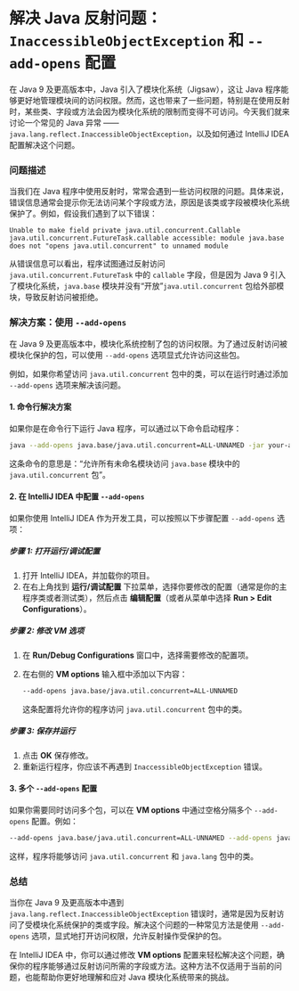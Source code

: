 # 解决 Java 反射问题：`InaccessibleObjectException` 和 `--add-opens` 配置

在 Java 9 及更高版本中，Java 引入了模块化系统（Jigsaw），这让 Java 程序能够更好地管理模块间的访问权限。然而，这也带来了一些问题，特别是在使用反射时，某些类、字段或方法会因为模块化系统的限制而变得不可访问。今天我们就来讨论一个常见的 Java 异常 —— `java.lang.reflect.InaccessibleObjectException`，以及如何通过 IntelliJ IDEA 配置解决这个问题。
<!-- more -->
### 问题描述

当我们在 Java 程序中使用反射时，常常会遇到一些访问权限的问题。具体来说，错误信息通常会提示你无法访问某个字段或方法，原因是该类或字段被模块化系统保护了。例如，假设我们遇到了以下错误：

```
Unable to make field private java.util.concurrent.Callable java.util.concurrent.FutureTask.callable accessible: module java.base does not "opens java.util.concurrent" to unnamed module
```

从错误信息可以看出，程序试图通过反射访问 `java.util.concurrent.FutureTask` 中的 `callable` 字段，但是因为 Java 9 引入了模块化系统，`java.base` 模块并没有“开放”`java.util.concurrent` 包给外部模块，导致反射访问被拒绝。

### 解决方案：使用 `--add-opens`

在 Java 9 及更高版本中，模块化系统控制了包的访问权限。为了通过反射访问被模块化保护的包，可以使用 `--add-opens` 选项显式允许访问这些包。

例如，如果你希望访问 `java.util.concurrent` 包中的类，可以在运行时通过添加 `--add-opens` 选项来解决该问题。

#### 1. 命令行解决方案

如果你是在命令行下运行 Java 程序，可以通过以下命令启动程序：

```bash
java --add-opens java.base/java.util.concurrent=ALL-UNNAMED -jar your-application.jar
```

这条命令的意思是：“允许所有未命名模块访问 `java.base` 模块中的 `java.util.concurrent` 包”。

#### 2. 在 IntelliJ IDEA 中配置 `--add-opens`

如果你使用 IntelliJ IDEA 作为开发工具，可以按照以下步骤配置 `--add-opens` 选项：

##### 步骤 1: 打开运行/调试配置

1. 打开 IntelliJ IDEA，并加载你的项目。
2. 在右上角找到 **运行/调试配置** 下拉菜单，选择你要修改的配置（通常是你的主程序类或者测试类），然后点击 **编辑配置**（或者从菜单中选择 **Run > Edit Configurations**）。

##### 步骤 2: 修改 VM 选项

1. 在 **Run/Debug Configurations** 窗口中，选择需要修改的配置项。
2. 在右侧的 **VM options** 输入框中添加以下内容：

   ```bash
   --add-opens java.base/java.util.concurrent=ALL-UNNAMED
   ```

   这条配置将允许你的程序访问 `java.util.concurrent` 包中的类。

##### 步骤 3: 保存并运行

1. 点击 **OK** 保存修改。
2. 重新运行程序，你应该不再遇到 `InaccessibleObjectException` 错误。

#### 3. 多个 `--add-opens` 配置

如果你需要同时访问多个包，可以在 **VM options** 中通过空格分隔多个 `--add-opens` 配置。例如：

```bash
--add-opens java.base/java.util.concurrent=ALL-UNNAMED --add-opens java.base/java.lang=ALL-UNNAMED
```

这样，程序将能够访问 `java.util.concurrent` 和 `java.lang` 包中的类。

### 总结

当你在 Java 9 及更高版本中遇到 `java.lang.reflect.InaccessibleObjectException` 错误时，通常是因为反射访问了受模块化系统保护的类或字段。解决这个问题的一种常见方法是使用 `--add-opens` 选项，显式地打开访问权限，允许反射操作受保护的包。

在 IntelliJ IDEA 中，你可以通过修改 **VM options** 配置来轻松解决这个问题，确保你的程序能够通过反射访问所需的字段或方法。这种方法不仅适用于当前的问题，也能帮助你更好地理解和应对 Java 模块化系统带来的挑战。